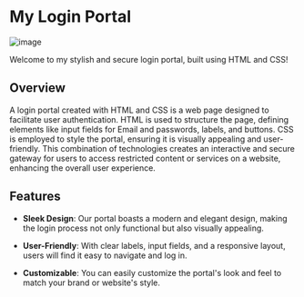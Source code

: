 # My Login Portal
![image](https://github.com/pranav-banaganapalli/login-portal/assets/117351318/94aa9098-8f1f-4db2-8ce4-729e2e21dd15)

Welcome to my stylish and secure login portal, built using HTML and CSS! 

## Overview

A login portal created with HTML and CSS is a web page designed to facilitate user authentication. HTML is used to structure the page, defining elements like input fields for Email and passwords, labels, and buttons. CSS is employed to style the portal, ensuring it is visually appealing and user-friendly. This combination of technologies creates an interactive and secure gateway for users to access restricted content or services on a website, enhancing the overall user experience.

## Features

- **Sleek Design**: Our portal boasts a modern and elegant design, making the login process not only functional but also visually appealing.

- **User-Friendly**: With clear labels, input fields, and a responsive layout, users will find it easy to navigate and log in.

- **Customizable**: You can easily customize the portal's look and feel to match your brand or website's style.

